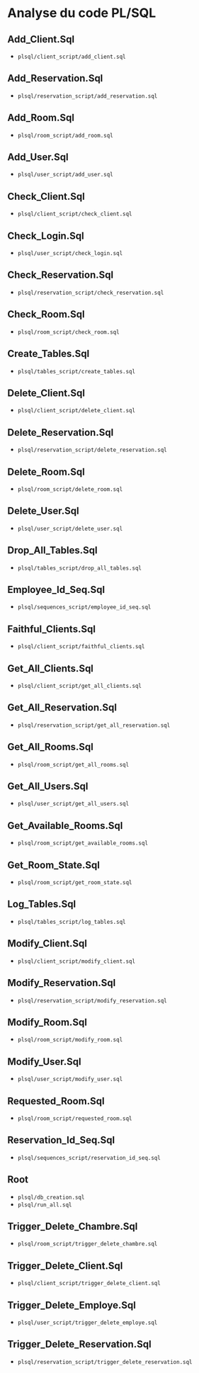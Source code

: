 # Analyse du code PL/SQL

## Add_Client.Sql
- `plsql/client_script/add_client.sql`
## Add_Reservation.Sql
- `plsql/reservation_script/add_reservation.sql`
## Add_Room.Sql
- `plsql/room_script/add_room.sql`
## Add_User.Sql
- `plsql/user_script/add_user.sql`
## Check_Client.Sql
- `plsql/client_script/check_client.sql`
## Check_Login.Sql
- `plsql/user_script/check_login.sql`
## Check_Reservation.Sql
- `plsql/reservation_script/check_reservation.sql`
## Check_Room.Sql
- `plsql/room_script/check_room.sql`
## Create_Tables.Sql
- `plsql/tables_script/create_tables.sql`
## Delete_Client.Sql
- `plsql/client_script/delete_client.sql`
## Delete_Reservation.Sql
- `plsql/reservation_script/delete_reservation.sql`
## Delete_Room.Sql
- `plsql/room_script/delete_room.sql`
## Delete_User.Sql
- `plsql/user_script/delete_user.sql`
## Drop_All_Tables.Sql
- `plsql/tables_script/drop_all_tables.sql`
## Employee_Id_Seq.Sql
- `plsql/sequences_script/employee_id_seq.sql`
## Faithful_Clients.Sql
- `plsql/client_script/faithful_clients.sql`
## Get_All_Clients.Sql
- `plsql/client_script/get_all_clients.sql`
## Get_All_Reservation.Sql
- `plsql/reservation_script/get_all_reservation.sql`
## Get_All_Rooms.Sql
- `plsql/room_script/get_all_rooms.sql`
## Get_All_Users.Sql
- `plsql/user_script/get_all_users.sql`
## Get_Available_Rooms.Sql
- `plsql/room_script/get_available_rooms.sql`
## Get_Room_State.Sql
- `plsql/room_script/get_room_state.sql`
## Log_Tables.Sql
- `plsql/tables_script/log_tables.sql`
## Modify_Client.Sql
- `plsql/client_script/modify_client.sql`
## Modify_Reservation.Sql
- `plsql/reservation_script/modify_reservation.sql`
## Modify_Room.Sql
- `plsql/room_script/modify_room.sql`
## Modify_User.Sql
- `plsql/user_script/modify_user.sql`
## Requested_Room.Sql
- `plsql/room_script/requested_room.sql`
## Reservation_Id_Seq.Sql
- `plsql/sequences_script/reservation_id_seq.sql`
## Root
- `plsql/db_creation.sql`
- `plsql/run_all.sql`
## Trigger_Delete_Chambre.Sql
- `plsql/room_script/trigger_delete_chambre.sql`
## Trigger_Delete_Client.Sql
- `plsql/client_script/trigger_delete_client.sql`
## Trigger_Delete_Employe.Sql
- `plsql/user_script/trigger_delete_employe.sql`
## Trigger_Delete_Reservation.Sql
- `plsql/reservation_script/trigger_delete_reservation.sql`
